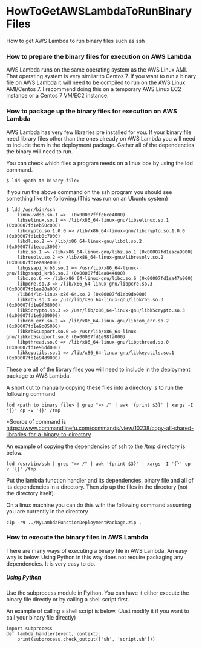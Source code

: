 # HowToGetAWSLambdaToRunBinaryFiles
How to get AWS Lambda to run binary files such as ssh

### How to prepare the binary files for execution on AWS Lambda
AWS Lambda runs on the same operating system as the AWS Linux AMI. That operating system is very similar to Centos 7. If you want to run a binary file on AWS Lambda it will need to be compiled to run on the AWS Linux AMI/Centos 7. I recommend doing this on a temporary AWS Linux EC2 instance or a Centos 7 VM/EC2 instance.

### How to package up the binary files for execution on AWS Lambda
AWS Lambda has very few libraries pre installed for you. If your binary file need library files other than the ones already on AWS Lambda you will need to include them in the deployment package. Gather all of the dependencies the binary will need to run.

You can check which files a program needs on a linux box by using the ldd command.
```
$ ldd <path to binary file>
```
If you run the above command on the ssh program you should see something like the following.(This was run on an Ubuntu system)

```
$ ldd /usr/bin/ssh
	linux-vdso.so.1 =>  (0x00007fffc6ce4000)
	libselinux.so.1 => /lib/x86_64-linux-gnu/libselinux.so.1 (0x00007fd1eb50c000)
	libcrypto.so.1.0.0 => /lib/x86_64-linux-gnu/libcrypto.so.1.0.0 (0x00007fd1eb0c7000)
	libdl.so.2 => /lib/x86_64-linux-gnu/libdl.so.2 (0x00007fd1eaec3000)
	libz.so.1 => /lib/x86_64-linux-gnu/libz.so.1 (0x00007fd1eaca9000)
	libresolv.so.2 => /lib/x86_64-linux-gnu/libresolv.so.2 (0x00007fd1eaa8e000)
	libgssapi_krb5.so.2 => /usr/lib/x86_64-linux-gnu/libgssapi_krb5.so.2 (0x00007fd1ea844000)
	libc.so.6 => /lib/x86_64-linux-gnu/libc.so.6 (0x00007fd1ea47a000)
	libpcre.so.3 => /lib/x86_64-linux-gnu/libpcre.so.3 (0x00007fd1ea20a000)
	/lib64/ld-linux-x86-64.so.2 (0x00007fd1eb9de000)
	libkrb5.so.3 => /usr/lib/x86_64-linux-gnu/libkrb5.so.3 (0x00007fd1e9f38000)
	libk5crypto.so.3 => /usr/lib/x86_64-linux-gnu/libk5crypto.so.3 (0x00007fd1e9d09000)
	libcom_err.so.2 => /lib/x86_64-linux-gnu/libcom_err.so.2 (0x00007fd1e9b05000)
	libkrb5support.so.0 => /usr/lib/x86_64-linux-gnu/libkrb5support.so.0 (0x00007fd1e98fa000)
	libpthread.so.0 => /lib/x86_64-linux-gnu/libpthread.so.0 (0x00007fd1e96dd000)
	libkeyutils.so.1 => /lib/x86_64-linux-gnu/libkeyutils.so.1 (0x00007fd1e94d9000)
```

These are all of the library files you will need to include in the deployment package to AWS Lambda.

A short cut to manually copying these files into a directory is to run the following command

```
ldd <path to binary file> | grep "=> /" | awk '{print $3}' | xargs -I '{}' cp -v '{}' /tmp
```
*Source of command is https://www.commandlinefu.com/commands/view/10238/copy-all-shared-libraries-for-a-binary-to-directory

An example of copying the dependencies of ssh to the /tmp directory is below.
```
ldd /usr/bin/ssh | grep "=> /" | awk '{print $3}' | xargs -I '{}' cp -v '{}' /tmp
```
Put the lambda function handler and its dependencies, binary file and all of its dependencies in a directory. Then zip up the files in the directory (not the directory itself).

On a linux machine you can do this with the following command assuming you are currently in the directory

```
zip -r9 ../MyLambdaFunctionDeploymentPackage.zip .
```

### How to execute the binary files in AWS Lambda

There are many ways of executing a binary file in AWS Lambda. An easy way is below. Using Python in this way does not require packaging any dependencies. It is very easy to do.

##### Using Python

Use the subprocess module in Python. You can have it either execute the binary file directly or by calling a shell script first.

An example of calling a shell script is below. (Just modify it if you want to call your binary file directly)
```
import subprocess
def lambda_handler(event, context):
	print(subprocess.check_output(['sh', 'script.sh']))
```
